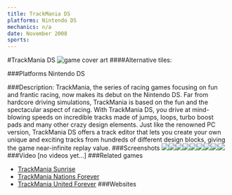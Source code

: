 ```yaml
---
title: TrackMania DS
platforms: Nintendo DS
mechanics: n/a
date: November 2008
sports: 
---
```

#TrackMania DS
![game cover art](//images.igdb.com/igdb/image/upload/t_cover_big/ehzwp2puma71h9ir3bay.jpg "Logo Title Text 1")
####Alternative tiles:

###Platforms
Nintendo DS

###Description:
TrackMania, the series of racing games focusing on fun and frantic racing, now makes its debut on the Nintendo DS. Far from hardcore driving simulations, TrackMania is based on the fun and the spectacular aspect of racing. With TrackMania DS, you drive at mind-blowing speeds on incredible tracks made of jumps, loops, turbo boost pads and many other crazy design elements. Just like the renowned PC version, TrackMania DS offers a track editor that lets you create your own unique and exciting tracks from hundreds of different design blocks, giving the game near-infinite replay value.
###Screenshots
<a target="_blank" href="//images.igdb.com/igdb/image/upload/t_cover_big/i3hrgb28fqfxfyykobos.jpg"><img src="//images.igdb.com/igdb/image/upload/t_thumb/i3hrgb28fqfxfyykobos.jpg"/></a><a target="_blank" href="//images.igdb.com/igdb/image/upload/t_cover_big/tjcqrx3c1ndi6b4euw4z.jpg"><img src="//images.igdb.com/igdb/image/upload/t_thumb/tjcqrx3c1ndi6b4euw4z.jpg"/></a><a target="_blank" href="//images.igdb.com/igdb/image/upload/t_cover_big/sgv8gneznjycqckbi26y.jpg"><img src="//images.igdb.com/igdb/image/upload/t_thumb/sgv8gneznjycqckbi26y.jpg"/></a><a target="_blank" href="//images.igdb.com/igdb/image/upload/t_cover_big/dgbpsmgm81fiyqdl2dsh.jpg"><img src="//images.igdb.com/igdb/image/upload/t_thumb/dgbpsmgm81fiyqdl2dsh.jpg"/></a><a target="_blank" href="//images.igdb.com/igdb/image/upload/t_cover_big/seti8dot2pwtitdnjs6t.jpg"><img src="//images.igdb.com/igdb/image/upload/t_thumb/seti8dot2pwtitdnjs6t.jpg"/></a><a target="_blank" href="//images.igdb.com/igdb/image/upload/t_cover_big/dzgj42oyqucnljs1qcr1.jpg"><img src="//images.igdb.com/igdb/image/upload/t_thumb/dzgj42oyqucnljs1qcr1.jpg"/></a><a target="_blank" href="//images.igdb.com/igdb/image/upload/t_cover_big/q12sxvqhi4hitncatvwu.jpg"><img src="//images.igdb.com/igdb/image/upload/t_thumb/q12sxvqhi4hitncatvwu.jpg"/></a><a target="_blank" href="//images.igdb.com/igdb/image/upload/t_cover_big/i8t5kcosc0xw6h1s6inr.jpg"><img src="//images.igdb.com/igdb/image/upload/t_thumb/i8t5kcosc0xw6h1s6inr.jpg"/></a><a target="_blank" href="//images.igdb.com/igdb/image/upload/t_cover_big/uctdxydjfl1psxytu4be.jpg"><img src="//images.igdb.com/igdb/image/upload/t_thumb/uctdxydjfl1psxytu4be.jpg"/></a>
###Video
[no videos yet...]
###Related games
* [TrackMania Sunrise](/games/trackmania-sunrise-22294/)
* [TrackMania Nations Forever](/games/trackmania-nations-forever-15773/)
* [TrackMania United Forever](/games/trackmania-united-forever-2451/)
###Websites

